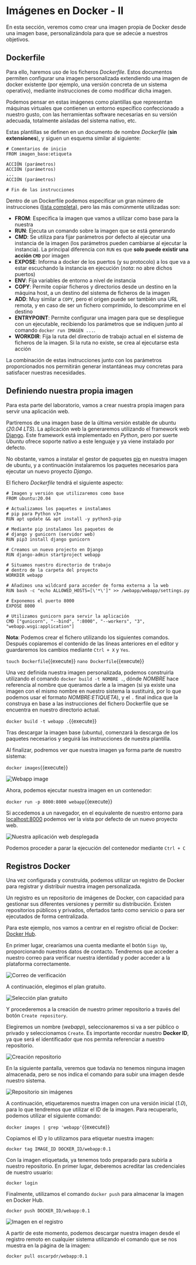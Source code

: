 
# Imágenes en Docker - II

En esta sección, veremos como crear una imagen propia de Docker desde una imagen base, personalizándola para que se adecúe a nuestros objetivos.


## Dockerfile

Para ello, haremos uso de los ficheros *Dockerfile*. Estos documentos permiten configurar una imagen personalizada extendiendo una imagen de docker existente (por ejemplo, una versión concreta de un sistema operativo), mediante instrucciones de como modificar dicha imagen.

Podemos pensar en estas imágenes como plantillas que representan máquinas virtuales que contienen un entorno específico confeccionado a nuestro gusto, con las herramientas software necesarias en su versión adecuada, totalmente aisladas del sistema nativo, etc.

Estas plantillas se definen en un documento de nombre *Dockerfile* (**sin extensiones**), y siguen un esquema similar al siguiente:

```
# Comentarios de inicio
FROM imagen_base:etiqueta

ACCIÓN (parámetros)
ACCIÓN (parámetros)
...
ACCIÓN (parámetros)

# Fin de las instrucciones
```
Dentro de un Dockerfile podemos especificar un gran número de instrucciones ([lista completa](https://docs.docker.com/engine/reference/builder/)), pero las más comúnmente utilizadas son:

- **FROM**: Especifica la imagen que vamos a utilizar como base para la nuestra
- **RUN**: Ejecuta un comando sobre la imagen que se está generando
- **CMD**: Se utiliza para fijar parámetros por defecto al ejecutar una instancia de la imagen (los parámetros pueden cambiarse al ejecutar la instancia). La principal diferencia con `RUN` es que **solo puede existir una acción `CMD`** por imagen
- **EXPOSE**: Informa a docker de los puertos (y su protocolo) a los que va a estar escuchando la instancia en ejecución (*nota*: no abre dichos puertos)
- **ENV**: Fija variables de entorno a nivel de instancia
- **COPY**: Permite copiar ficheros y directorios desde un destino en la máquina host, a un destino del sistema de ficheros de la imagen
- **ADD**: Muy similar a `COPY`, pero el origen puede ser también una URL remota, y en caso de ser un fichero comprimido, lo descomprime en el destino
- **ENTRYPOINT**: Permite configurar una imagen para que se despliegue con un ejecutable, recibiendo los parámetros que se indiquen junto al comando `docker run IMAGEN ...`.
- **WORKDIR**: Fija la ruta del directorio de trabajo actual en el sistema de ficheros de la imagen. Si la ruta no existe, se crea al ejecutarse esta acción

La combinación de estas instrucciones junto con los parámetros proporcionados nos permitirán generar instantáneas muy concretas para satisfacer nuestras necesidades.


## Definiendo nuestra propia imagen

Para esta parte del laboratorio, vamos a crear nuestra propia imagen para servir una aplicación web.

Partiremos de una imagen base de la última versión estable de ubuntu (*20.04 LTS*). La aplicación web la generaremos utilizando el framework web [Django](https://www.djangoproject.com/). Este framework está implementado en *Python*, pero por suerte *Ubuntu* ofrece soporte nativo a este lenguaje y ya viene instalado por defecto.

No obstante, vamos a instalar el gestor de paquetes [pip](https://pypi.org/project/pip/) en nuestra imagen de ubuntu, y a continuación instalaremos los paquetes necesarios para ejecutar un nuevo proyecto *Django*.

El fichero *Dockerfile* tendrá el siguiente aspecto:

```
# Imagen y versión que utilizaremos como base
FROM ubuntu:20.04

# Actualizamos los paquetes e instalamos
# pip para Python v3+
RUN apt update && apt install -y python3-pip

# Mediante pip instalamos los paquetes de
# django y gunicorn (servidor web)
RUN pip3 install django gunicorn

# Creamos un nuevo projecto en Django
RUN django-admin startproject webapp

# Situamos nuestro directorio de trabajo
# dentro de la carpeta del proyecto
WORKDIR webapp

# Añadimos una wildcard para acceder de forma externa a la web
RUN bash -c "echo ALLOWED_HOSTS=[\'*\']" >> /webapp/webapp/settings.py

# Exponemos el puerto 8000
EXPOSE 8000

# Utilizamos gunicorn para servir la aplicación
CMD ["gunicorn", "--bind", ":8000", "--workers", "3", "webapp.wsgi:application"]
```

**Nota**: Podemos crear el fichero utilizando los siguientes comandos. Después copiaremos el contenido de las líneas anteriores en el editor y guardaremos los cambios mediante `Ctrl + X` y `Yes`.

`touch Dockerfile`{{execute}}
`nano Dockerfile`{{execute}}

Una vez definida nuestra imagen personalizada, podemos construirla utilizando el comando `docker build -t NOMBRE .`, dónde *NOMBRE* hace referencia al nombre que queramos darle a la imagen (si ya existe una imagen con el mismo nombre en nuestro sistema la sustituirá, por lo que podemos usar el formato *NOMBRE:ETIQUETA*), y el `.` final indica que la construya en base a las instrucciones del fichero Dockerfile que se encuentra en nuestro directorio actual.

`docker build -t webapp .`{{execute}}

Tras descargar la imagen base (ubuntu), comenzará la descarga de los paquetes necesarios y seguirá las instrucciones de nuestra plantilla.

Al finalizar, podremos ver que nuestra imagen ya forma parte de nuestro sistema:

`docker images`{{execute}}

![Webapp image](./assets/webapp_image.png)

Ahora, podemos ejecutar nuestra imagen en un contenedor:

`docker run -p 8000:8000 webapp`{{execute}}

Si accedemos a un navegador, en el equivalente de nuestro entorno para [localhost:8000](https://[[HOST_SUBDOMAIN]]-8000-[[KATACODA_HOST]].environments.katacoda.com) podemos ver la vista por defecto de un nuevo proyecto web.

![Nuestra aplicación web desplegada](./assets/working_django.png)

Podemos proceder a parar la ejecución del contenedor mediante `Ctrl + C`


## Registros Docker

Una vez configurada y construída, podemos utilizar un registro de Docker para registrar y distribuir nuestra imagen personalizada.

Un registro es un repositorio de imágenes de Docker, con capacidad para gestionar sus diferentes versiones y permitir su distribución. Existen repositorios públicos y privados, ofertados tanto como servicio o para ser ejecutados de forma centralizada.

Para este ejemplo, nos vamos a centrar en el registro oficial de Docker: [Docker Hub](https://hub.docker.com/).

En primer lugar, crearíamos una cuenta mediante el botón `Sign Up`, proporcionando nuestros datos de contacto. Tendremos que acceder a nuestro correo para verificar nuestra identidad y poder acceder a la plataforma correctamente.

![Correo de verificación](./assets/docker_hub_verify.png)

A continuación, elegimos el plan gratuito.

![Selección plan gratuito](./assets/docker_hub_plan.png)

Y procederemos a la creación de nuestro primer repositorio a través del botón `Create repository`.

Elegiremos un nombre (*webapp*), seleccionaremos si va a ser público o privado y seleccionamos `Create`. Es importante recordar nuestro **Docker ID**, ya que será el identificador que nos permita referenciar a nuestro repositorio.

![Creación repositorio](./assets/docker_hub_create_repo.png)

En la siguiente pantalla, veremos que todavía no tenemos ninguna imagen almacenada, pero se nos indica el comando para subir una imagen desde nuestro sistema.

![Repositorio sin imágenes](./assets/docker_hub_empty.png)

A continuación, etiquetaremos nuestra imagen con una versión inicial (*1.0*), para lo que tendremos que utilizar el ID de la imagen. Para recuperarlo, podemos utilizar el siguiente comando:

`docker images | grep 'webapp'`{{execute}}

Copiamos el ID y lo utilizamos para etiquetar nuestra imagen:

`docker tag IMAGE_ID DOCKER_ID/webapp:0.1`

Con la imagen etiquetada, ya tenemos todo preparado para subirla a nuestro repositorio. En primer lugar, deberemos acreditar las credenciales de nuestro usuario:

`docker login`

Finalmente, utilizamos el comando `docker push` para almacenar la imagen en Docker Hub.

`docker push DOCKER_ID/webapp:0.1`

![Imagen en el registro](./assets/docker_hub_uploaded.png)

A partir de este momento, podemos descargar nuestra imagen desde el registro remoto en cualquier sistema utilizando el comando que se nos muestra en la página de la imagen:

`docker pull oscarpdr/webapp:0.1`
